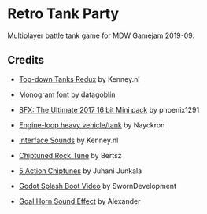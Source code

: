 Retro Tank Party
================

Multiplayer battle tank game for MDW Gamejam 2019-09.

Credits
-------

 - [Top-down Tanks Redux](https://www.kenney.nl/assets/topdown-tanks-redux) by Kenney.nl

 - [Monogram font](https://datagoblin.itch.io/monogram) by datagoblin

 - [SFX: The Ultimate 2017 16 bit Mini pack](https://opengameart.org/content/sfx-the-ultimate-2017-16-bit-mini-pack) by phoenix1291

 - [Engine-loop heavy vehicle/tank](https://opengameart.org/content/engine-loop-heavy-vehicletank) by Nayckron

 - [Interface Sounds](https://www.kenney.nl/assets/interface-sounds/) by Kenney.nl
 
 - [Chiptuned Rock Tune](https://opengameart.org/content/ciptuned-rock-tune) by Bertsz

 - [5 Action Chiptunes](https://opengameart.org/content/5-chiptunes-action) by Juhani Junkala

 - [Godot Splash Boot Video](https://sworndevelopment.itch.io/godot-splash-boot-video) by SwornDevelopment

 - [Goal Horn Sound Effect](https://orangefreesounds.com/goal-horn-sound-effect/) by Alexander

